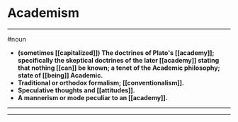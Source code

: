 # Academism
---
#noun
- **(sometimes [[capitalized]]) The doctrines of Plato's [[academy]]; specifically the skeptical doctrines of the later [[academy]] stating that nothing [[can]] be known; a tenet of the Academic philosophy; state of [[being]] Academic.**
- **Traditional or orthodox formalism; [[conventionalism]].**
- **Speculative thoughts and [[attitudes]].**
- **A mannerism or mode peculiar to an [[academy]].**
---
---

